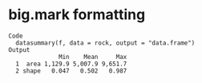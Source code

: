 # big.mark formatting

    Code
      datasummary(f, data = rock, output = "data.frame")
    Output
                  Min    Mean     Max
      1  area 1,129.9 5,007.9 9,651.7
      2 shape   0.047   0.502   0.987

